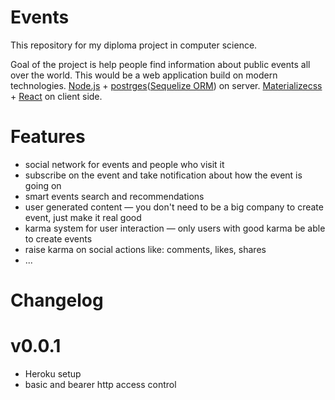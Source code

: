 Events
===

This repository for my diploma project in computer science.

Goal of the project is help people find information about public events all over the world. This would be a web application build on modern technologies. [Node.js](http://nodejs.org) + [postrges](http://www.postgresql.org)([Sequelize ORM](http://sequelizejs.com)) on server. [Materializecss](http://materializecss.com) + [React](http://facebook.github.io/react/) on client side.

Features
===
- social network for events and people who visit it
- subscribe on the event and take notification about how the event is going on
- smart events search and recommendations
- user generated content — you don't need to be a big company to create event, just make it real good
- karma system for user interaction — only users with good karma be able to create events
- raise karma on social actions like: comments, likes, shares
- ...

Changelog
===
v0.0.1
==
- Heroku setup
- basic and bearer http access control 
